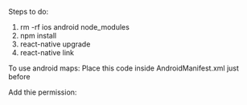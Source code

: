 Steps to do:


1) rm -rf ios android node_modules
2) npm install
3) react-native upgrade
4) react-native link

To use android maps:
Place this code inside AndroidManifest.xml just before </application>
<meta-data
        android:name="com.google.android.geo.API_KEY"
        android:value="your_key"/>

Add thie permission:
<uses-permission android:name="android.permission.ACCESS_FINE_LOCATION"/>